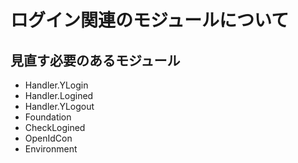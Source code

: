 ログイン関連のモジュールについて
================================

見直す必要のあるモジュール
--------------------------

* Handler.YLogin
* Handler.Logined
* Handler.YLogout
* Foundation
* CheckLogined
* OpenIdCon
* Environment
